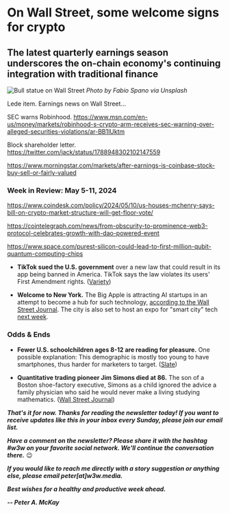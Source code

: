 # On Wall Street, some welcome signs for crypto
## The latest quarterly earnings season underscores the on-chain economy's continuing integration with traditional finance

![Bull statue on Wall Street](https://blog.pmckay.com/img/bull-2500.jpg)
*Photo by Fabio Spano via Unsplash*

Lede item. Earnings news on Wall Street...

SEC warns Robinhood. https://www.msn.com/en-us/money/markets/robinhood-s-crypto-arm-receives-sec-warning-over-alleged-securities-violations/ar-BB1lUktm

Block shareholder letter. https://twitter.com/jack/status/1788948302102147559

https://www.morningstar.com/markets/after-earnings-is-coinbase-stock-buy-sell-or-fairly-valued

### Week in Review: May 5-11, 2024

https://www.coindesk.com/policy/2024/05/10/us-houses-mchenry-says-bill-on-crypto-market-structure-will-get-floor-vote/

https://cointelegraph.com/news/from-obscurity-to-prominence-web3-protocol-celebrates-growth-with-dao-powered-event

https://www.space.com/purest-silicon-could-lead-to-first-million-qubit-quantum-computing-chips

- **TikTok sued the U.S. government** over a new law that could result in its app being banned in America. TikTok says the law violates its users' First Amendment rights. ([Variety](https://www.msn.com/en-us/news/politics/tiktok-sues-us-government-over-law-that-would-ban-app-alleges-its-obviously-unconstitutional/ar-BB1lYKR0))

- **Welcome to New York.** The Big Apple is attracting AI startups in an attempt to become a hub for such technology, [according to the Wall Street Journal](https://www.wsj.com/articles/ai-startups-are-making-their-home-in-new-york-can-they-turn-it-into-an-aipowerhouse-bd5dab78?st=2enxbv0ud8x2c76&reflink=desktopwebshare_permalink). The city is also set to host an expo for "smart city" tech [next week](https://www.smartcityexpousa.com/).

### Odds & Ends

- **Fewer U.S. schoolchildren ages 8-12 are reading for pleasure.** One possible explanation: This demographic is mostly too young to have smartphones, thus harder for marketers to target. ([Slate](https://slate.com/culture/2024/05/kids-reading-fun-books-decline-by-nine-crisis.html))

- **Quantitative trading pioneer Jim Simons died at 86.** The son of a Boston shoe-factory executive, Simons as a child ignored the advice a family physician who said he would never make a living studying mathematics. ([Wall Street Journal](https://www.wsj.com/arts-culture/books/jim-simons-a-pioneer-of-quantitative-trading-dies-6621d66e?st=7tefq7np8v3syjk&reflink=desktopwebshare_permalink))

_**That's it for now. Thanks for reading the newsletter today! If you want to receive updates like this in your inbox every Sunday, please join our email list.**_

_**Have a comment on the newsletter? Please share it with the hashtag #w3w on your favorite social network. We'll continue the conversation there.**_ 😉

_**If you would like to reach me directly with a story suggestion or anything else, please email peter[at]w3w.media.**_

_**Best wishes for a healthy and productive week ahead.**_  

_**-- Peter A. McKay**_  
